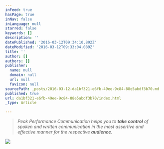 ```yaml
---
inFeed: true
hasPage: true
inNav: false
inLanguage: null
starred: false
keywords: []
description: ''
datePublished: '2016-03-12T09:34:10.892Z'
dateModified: '2016-03-12T09:33:04.089Z'
title: ''
author: []
authors: []
publisher:
  name: null
  domain: null
  url: null
  favicon: null
sourcePath: _posts/2016-03-12-da1bf321-e6fb-49ee-9c84-88e5abdf3b70.md
published: true
url: da1bf321-e6fb-49ee-9c84-88e5abdf3b70/index.html
_type: Article

---
```

> _Peak Performance Communication helps you to **take control** of spoken and written communication in the most assertive and effective manner for the respective **audience**._

![](https://the-grid-user-content.s3-us-west-2.amazonaws.com/e264ddc2-1c76-44c9-9471-97c2e71cf5ad.jpg)